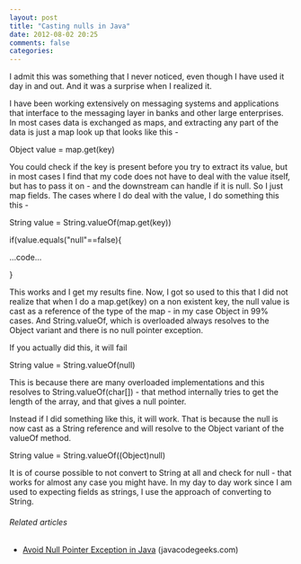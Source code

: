 ```yaml
---
layout: post
title: "Casting nulls in Java"
date: 2012-08-02 20:25
comments: false
categories:
---
```


I admit this was something that I never noticed, even though I have used it day in and out. And it was a surprise when I realized it.

I have been working extensively on messaging systems and applications that interface to the messaging layer in banks and other large enterprises. In most cases data is exchanged as maps, and extracting any part of the data is just a map look up that looks like this -

Object value = map.get(key)

You could check if the key is present before you try to extract its value, but in most cases I find that my code does not have to deal with the value itself, but has to pass it on - and the downstream can handle if it is null. So I just map fields. The cases where I do deal with the value, I do something this this -

String value = String.valueOf(map.get(key))

if(value.equals("null"==false){

...code...

}

This works and I get my results fine. Now, I got so used to this that I did not realize that when I do a map.get(key) on a non existent key, the null value is cast as a reference of the type of the map - in my case Object in 99% cases. And String.valueOf, which is overloaded always resolves to the Object variant and there is no null pointer exception.

If you actually did this, it will fail

String value = String.valueOf(null)

This is because there are many overloaded implementations and this resolves to String.valueOf(char[]) - that method internally tries to get the length of the array, and that gives a null pointer.

Instead if I did something like this, it will work. That is because the null is now cast as a String reference and will resolve to the Object variant of the valueOf method.

String value = String.valueOf((Object)null)

It is of course possible to not convert to String at all and check for null - that works for almost any case you might have. In my day to day work since I am used to expecting fields as strings, I use the approach of converting to String.
<h6 class="zemanta-related-title" style="font-size:1em;">Related articles</h6>
<ul class="zemanta-article-ul">
	<li class="zemanta-article-ul-li"><a href="http://www.javacodegeeks.com/2012/06/avoid-null-pointer-exception-in-java.html" target="_blank">Avoid Null Pointer Exception in Java</a> (javacodegeeks.com)</li>
</ul>
